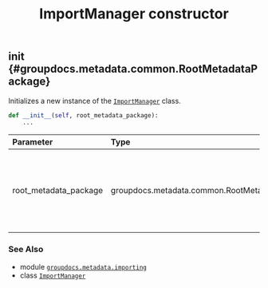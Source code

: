 ﻿---
title: ImportManager constructor
second_title: GroupDocs.Metadata for Python via .NET API References
description: 
type: docs
url: /python-net/groupdocs.metadata.importing/importmanager/__init__/
is_root: false
weight: 10
---

## __init__ {#groupdocs.metadata.common.RootMetadataPackage}

Initializes a new instance of the [`ImportManager`](/metadata/python-net/groupdocs.metadata.importing/importmanager) class.



```python
def __init__(self, root_metadata_package):
    ...
```


| Parameter | Type | Description |
| :- | :- | :- |
| root_metadata_package | groupdocs.metadata.common.RootMetadataPackage | A collection of metadata properties where the import will be performed. |



### See Also
* module [`groupdocs.metadata.importing`](../../)
* class [`ImportManager`](/metadata/python-net/groupdocs.metadata.importing/importmanager)
